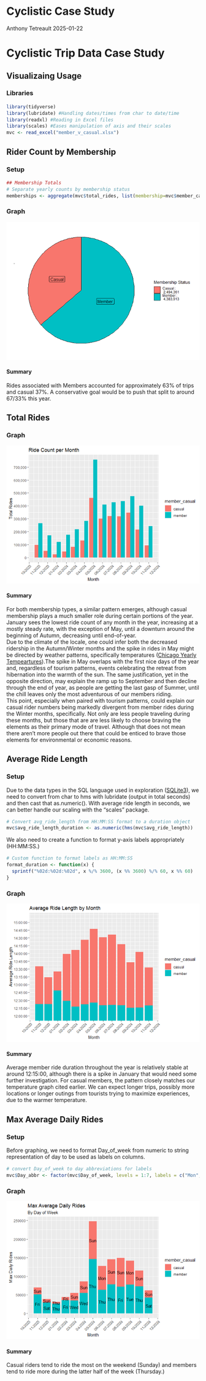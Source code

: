 Cyclistic Case Study
================
Anthony Tetreault
2025-01-22

# Cyclistic Trip Data Case Study

## Visualizaing Usage

### Libraries

``` r
library(tidyverse)
library(lubridate) #Handling dates/times from char to date/time
library(readxl) #Reading in Excel files
library(scales) #Eases manipulation of axis and their scales
mvc <- read_excel("member_v_casual.xlsx")
```

## Rider Count by Membership

### Setup

``` r
## Membership Totals
# Separate yearly counts by membership status
memberships <- aggregate(mvc$total_rides, list(membership=mvc$member_casual), FUN=sum)
```

### Graph

![](Cyclistic_analysis_files/figure-gfm/unnamed-chunk-3-1.png)<!-- -->

#### Summary

Rides associated with Members accounted for approximately 63% of trips
and casual 37%. A conservative goal would be to push that split to
around 67/33% this year.

## Total Rides

### Graph

![](Cyclistic_analysis_files/figure-gfm/unnamed-chunk-4-1.png)<!-- -->

#### Summary

For both membership types, a similar pattern emerges, although casual
membership plays a much smaller role during certain portions of the
year. January sees the lowest ride count of any month in the year,
increasing at a mostly steady rate, with the exception of May, until a
downturn around the beginning of Autumn, decreasing until end-of-year.  
Due to the climate of the locale, one could infer both the decreased
ridership in the Autumn/Winter months and the spike in rides in May
might be directed by weather patterns, specifically temperatures
([Chicago Yearly
Tempeartures](https://images.climate-data.org/location/1574/temperature-graph.png)).The
spike in May overlaps with the first nice days of the year and,
regardless of tourism patterns, events celebrating the retreat from
hibernation into the warmth of the sun. The same justification, yet in
the opposite direction, may explain the ramp up to September and then
decline through the end of year, as people are getting the last gasp of
Summer, until the chill leaves only the most adventurous of our members
riding.  
This point, especially when paired with tourism patterns, could explain
our casual rider numbers being markedly divergent from member rides
during the Winter months, specifically. Not only are less people
traveling during these months, but those that are are less likely to
choose braving the elements as their primary mode of travel. Although
that does not mean there aren’t more people out there that could be
enticed to brave those elements for environmental or economic reasons.

## Average Ride Length

### Setup

Due to the data types in the SQL language used in exploration
([SQLite3](https://www.sqlite.org/datatype3.html)), we need to convert
from char to hms with lubridate (output in total seconds) and then cast
that as.numeric(). With average ride length in seconds, we can better
handle our scaling with the “scales” package.

``` r
# Convert avg_ride_length from HH:MM:SS format to a duration object
mvc$avg_ride_length_duration <- as.numeric(hms(mvc$avg_ride_length))
```

We also need to create a function to format y-axis labels appropriately
(HH:MM:SS.)

``` r
# Custom function to format labels as HH:MM:SS
format_duration <- function(x) {
  sprintf("%02d:%02d:%02d", x %/% 3600, (x %% 3600) %/% 60, x %% 60)
}
```

### Graph

![](Cyclistic_analysis_files/figure-gfm/unnamed-chunk-7-1.png)<!-- -->

#### Summary

Average member ride duration throughout the year is relatively stable at
around 12:15:00, although there is a spike in January that would need
some further investigation. For casual members, the pattern closely
matches our temperature graph cited earlier. We can expect longer trips,
possibly more locations or longer outings from tourists trying to
maximize experiences, due to the warmer temperature.

## Max Average Daily Rides

### Setup

Before graphing, we need to format Day_of_week from numeric to string
representation of day to be used as labels on columns.

``` r
# convert Day_of_week to day abbreviations for labels
mvc$Day_abbr <- factor(mvc$Day_of_week, levels = 1:7, labels = c("Mon", "Tue", "Wed", "Thu", "Fri", "Sat", "Sun"))
```

### Graph

![](Cyclistic_analysis_files/figure-gfm/unnamed-chunk-9-1.png)<!-- -->

#### Summary

Casual riders tend to ride the most on the weekend (Sunday) and members
tend to ride more during the latter half of the week (Thursday.)
